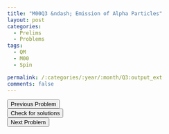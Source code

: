 ```yaml
---
title: "M00Q3 &ndash; Emission of Alpha Particles"
layout: post
categories:
  - Prelims
  - Problems
tags:
  - QM
  - M00
  - Spin

permalink: /:categories/:year/:month/Q3:output_ext
comments: false
---
```

<object data="2000M3Q.pdf" type="application/pdf" width="100%" height="500"></object>

<div class='navbar'>
	<div float='left'><button onclick="window.location='Q2.html'" >Previous Problem</button></div>
	<div float='center'><button onclick="window.location='https://princetonprelim.com/prelim/5/'">Check for solutions</button></div>
	<div float='right'><button onclick="window.location='T1.html'" > Next Problem</button></div>
</div>
